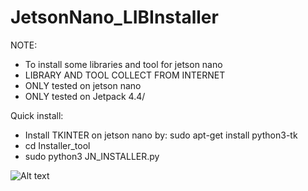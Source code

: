 # JetsonNano_LIBInstaller

NOTE:
- To install some libraries and tool for jetson nano
- LIBRARY AND TOOL COLLECT FROM INTERNET
- ONLY tested on jetson nano
- ONLY tested on Jetpack 4.4/

Quick install:
- Install TKINTER on jetson nano by:
    sudo apt-get install python3-tk
 - cd Installer_tool
 - sudo python3 JN_INSTALLER.py

![Alt text](https://github.com/jokerpoe/JetsonNano_LIBInstaller/blob/master/JNLI-tk.png "Optional title")
